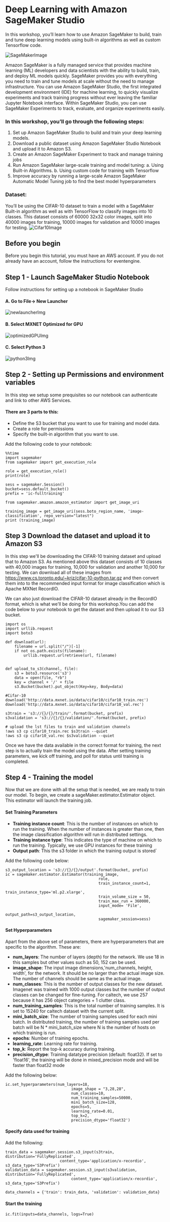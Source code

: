 # Deep Learning with Amazon SageMaker Studio

In this workshop, you’ll learn how to use Amazon SageMaker to build, train and tune deep learning models using built-in algorithms as well as custom Tensorflow code. 

![SageMakerImage](https://sagemaker-workshop.com/images/sm-overview.png)

Amazon SageMaker is a fully managed service that provides machine learning (ML) developers and data scientists with the ability to build, train, and deploy ML models quickly. SageMaker provides you with everything you need to train and tune models at scale without the need to manage infrastructure. You can use Amazon SageMaker Studio, the first integrated development environment (IDE) for machine learning, to quickly visualize experiments and track training progress without ever leaving the familiar Jupyter Notebook interface. Within SageMaker Studio, you can use SageMaker Experiments to track, evaluate, and organize
experiments easily.


### In this workshop, you’ll go through the following steps:
1. Set up Amazon SageMaker Studio to build and train your deep learning models. 
2. Download a public dataset using Amazon SageMaker Studio Notebook and upload it to Amazon S3.
3. Create an Amazon SageMaker Experiment to track and manage training jobs
4. Run Amazon SageMaker large-scale training and model tuning:
	a. Using Built-in Algorithms. 
	b. Using custom code for training with Tensorflow
5. Improve accuracy by running a large-scale Amazon SageMaker Automatic Model Tuning job to find the best model hyperparameters

### Dataset: 
You’ll be using the CIFAR-10 dataset to train a model with a SageMaker Built-in algorithm as well as with TensorFlow to classify images into 10 classes. This dataset consists of 60000 32x32 color images, split into 40000 images for training, 10000 images for validation
and 10000 images for testing.
![Cifar10Image](https://cdn.analyticsvidhya.com/wp-content/uploads/2020/02/1_sGochNLZ-qfesdyjadgXNw.png)


## Before you begin
Before you begin this tutorial, you must have an AWS account. If you do not already have an account, follow the instructions for eventengine. 

## Step 1 - Launch SageMaker Studio Notebook
Follow instructions for setting up a notebook in SageMaker Studio

#### A. Go to File-> New Launcher
![newlauncherImg](https://aiml-data.s3.amazonaws.com/workshop/new-launcher.png)

#### B. Select MXNET Optimized for GPU
![optimizedGPUImg](https://aiml-data.s3.amazonaws.com/workshop/Choose-mxnet.png)

#### C. Select Python 3
![python3Img](https://aiml-data.s3.amazonaws.com/workshop/select-python3.png)

## Step 2 - Setting up Permissions and environment variables
In this step we setup some prequisites so our notebook can authenticate and link to other AWS Services. 
#### There are 3 parts to this: 
- Define the S3 bucket that you want to use for training and model data.
- Create a role for permissions
- Specify the built-in algorithm that you want to use. 

Add the following code to your notebook:
```
%%time
import sagemaker
from sagemaker import get_execution_role

role = get_execution_role()
print(role)

sess = sagemaker.Session()
bucket=sess.default_bucket()
prefix = 'ic-fulltraining'
```

```
from sagemaker.amazon.amazon_estimator import get_image_uri

training_image = get_image_uri(sess.boto_region_name, 'image-classification', repo_version="latest")
print (training_image)
```



## Step 3 Download the dataset and upload it to Amazon S3
In this step we'll be downloading the CIFAR-10 training dataset and upload that to Amazon S3. As mentioned above this dataset consists of 10 classes with 40,000 images for training, 10,000 for validation and another 10,000 for testing. We can download all of these images from https://www.cs.toronto.edu/~kriz/cifar-10-python.tar.gz and then convert them into to the recommended input format for image classification which is Apache MXNet RecordIO. 

We can also just download the CIFAR-10 dataset already in the RecordIO format, which is what we'll be doing for this workshop.You can add the code below to your notebook to get the dataset and then upload it to our S3 bucket. 

```
import os 
import urllib.request
import boto3

def download(url):
    filename = url.split("/")[-1]
    if not os.path.exists(filename):
        urllib.request.urlretrieve(url, filename)

        
def upload_to_s3(channel, file):
    s3 = boto3.resource('s3')
    data = open(file, "rb")
    key = channel + '/' + file
    s3.Bucket(bucket).put_object(Key=key, Body=data)
    
#Cifar-10
download('http://data.mxnet.io/data/cifar10/cifar10_train.rec')
download('http://data.mxnet.io/data/cifar10/cifar10_val.rec')
```

```
s3train = 's3://{}/{}/train/'.format(bucket, prefix)
s3validation = 's3://{}/{}/validation/'.format(bucket, prefix)

# upload the lst files to train and validation channels
!aws s3 cp cifar10_train.rec $s3train --quiet
!aws s3 cp cifar10_val.rec $s3validation --quiet
```

Once we have the data available in the correct format for training, the next step is to actually train the model using the data. After setting training parameters, we kick off training, and poll for status until training is completed.

## Step 4 - Training the model
Now that we are done with all the setup that is needed, we are ready to train our model. To begin, we create a sageMaker.estimator.Estimator object. This estimator will launch the training job. 

#### Set Training Parameters
- **Training instance count**: This is the number of instances on which to run the training. When the number of instances is greater than one, then the image classification algorithm will run in distributed settings.
- **Training instance type**: This indicates the type of machine on which to run the training. Typically, we use GPU instances for these training
- **Output path**: This the s3 folder in which the training output is stored`

Add the following code below: 

```
s3_output_location = 's3://{}/{}/output'.format(bucket, prefix)
ic = sagemaker.estimator.Estimator(training_image,
                                         role, 
                                         train_instance_count=1, 
                                         train_instance_type='ml.p2.xlarge',
                                         train_volume_size = 50,
                                         train_max_run = 360000,
                                         input_mode= 'File',
                                         output_path=s3_output_location,
                                         sagemaker_session=sess)
```

#### Set Hyperparameters
Apart from the above set of parameters, there are hyperparameters that are specific to the algorithm. These are:
- **num_layers**: The number of layers (depth) for the network. We use 18 in this samples but other values such as 50, 152 can be used.
- **image_shape**: The input image dimensions,'num_channels, height, width', for the network. It should be no larger than the actual image size. The number of channels should be same as the actual image.
- **num_classes**: This is the number of output classes for the new dataset. Imagenet was trained with 1000 output classes but the number of output classes can be changed for fine-tuning. For caltech, we use 257 because it has 256 object categories + 1 clutter class.
- **num_training_samples**: This is the total number of training samples. It is set to 15240 for caltech dataset with the current split.
- **mini_batch_size**: The number of training samples used for each mini batch. In distributed training, the number of training samples used per batch will be N * mini_batch_size where N is the number of hosts on which training is run.
- **epochs**: Number of training epochs.
- **learning_rate**: Learning rate for training.
- **top_k**: Report the top-k accuracy during training.
- **precision_dtype**: Training datatype precision (default: float32). If set to 'float16', the training will be done in mixed_precision mode and will be faster than float32 mode

Add the following below: 

```
ic.set_hyperparameters(num_layers=18,
                             image_shape = "3,28,28",
                             num_classes=10,
                             num_training_samples=50000,
                             mini_batch_size=128,
                             epochs=5,
                             learning_rate=0.01,
                             top_k=2,
                             precision_dtype='float32')
```

#### Specify data used for training
Add the following: 

```
train_data = sagemaker.session.s3_input(s3train, distribution='FullyReplicated', 
                        content_type='application/x-recordio', s3_data_type='S3Prefix')
validation_data = sagemaker.session.s3_input(s3validation, distribution='FullyReplicated', 
                             content_type='application/x-recordio', s3_data_type='S3Prefix')

data_channels = {'train': train_data, 'validation': validation_data}
```

#### Start the training

```
ic.fit(inputs=data_channels, logs=True)
```

